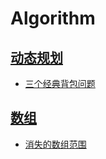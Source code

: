 # Algorithm

## [动态规划](#动态规划)
  - [三个经典背包问题](./src/DP/CB.java)

## [数组](#数组)
  - [消失的数组范围](./src/Array/MissingRanges.java)